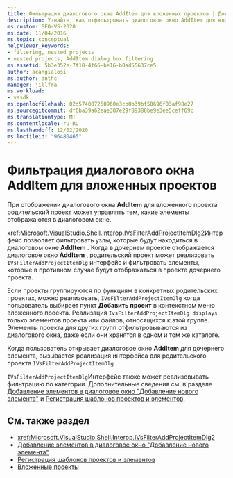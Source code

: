 ```yaml
---
title: Фильтрация диалогового окна AddItem для вложенных проектов | Документация Майкрософт
description: Узнайте, как отфильтровать диалоговое окно AddItem для вложенного проекта в Visual Studio, реализовав интерфейс Ивсфилтераддпрожектитемдлг родительского проекта.
ms.custom: SEO-VS-2020
ms.date: 11/04/2016
ms.topic: conceptual
helpviewer_keywords:
- filtering, nested projects
- nested projects, AddItem dialog box filtering
ms.assetid: 5b3e352e-7f18-4f66-be16-b0ad55637ce5
author: acangialosi
ms.author: anthc
manager: jillfra
ms.workload:
- vssdk
ms.openlocfilehash: 02d574007250960e3cb0b39bf50696f03af98e27
ms.sourcegitcommit: df6ba39a62eae387e29f89388be9e3ee5ceff69c
ms.translationtype: MT
ms.contentlocale: ru-RU
ms.lasthandoff: 12/02/2020
ms.locfileid: "96480465"
---
```

# <a name="filter-the-additem-dialog-box-for-nested-projects"></a>Фильтрация диалогового окна AddItem для вложенных проектов
При отображении диалогового окна **AddItem** для вложенного проекта родительский проект может управлять тем, какие элементы отображаются в диалоговом окне.

 <xref:Microsoft.VisualStudio.Shell.Interop.IVsFilterAddProjectItemDlg2>Интерфейс позволяет фильтровать узлы, которые будут находиться в диалоговом окне **AddItem** . Когда в дочернем проекте отображается диалоговое окно **AddItem** , родительский проект может реализовать `IVsFilterAddProjectItemDlg` интерфейс и фильтровать элементы, которые в противном случае будут отображаться в проекте дочернего проекта.

 Если проекты группируются по функциям в конкретных родительских проектах, можно реализовать, `IVsFilterAddProjectItemDlg` когда пользователь выбирает пункт **Добавить проект** в контекстном меню вложенного проекта. Реализация `IvsFilterAddProjectItemDlg displays` только элементов проекта или файлов, относящихся к этой группе. Элементы проекта для других групп отфильтровываются из диалогового окна, даже если они хранятся в одном и том же каталоге.

 Когда пользователь открывает диалоговое окно **AddItem** для дочернего элемента, вызывается реализация интерфейса для родительского проекта `IVsFilterAddProjectItemDlg` .

 `IVsFilterAddProjectItemDlg`Интерфейс также может реализовывать фильтрацию по категории. Дополнительные сведения см. в разделе [Добавление элементов в диалоговое окно "Добавление нового элемента"](../../extensibility/internals/adding-items-to-the-add-new-item-dialog-boxes.md) и [Регистрация шаблонов проектов и элементов](../../extensibility/internals/registering-project-and-item-templates.md).

## <a name="see-also"></a>См. также раздел
- <xref:Microsoft.VisualStudio.Shell.Interop.IVsFilterAddProjectItemDlg2>
- [Добавление элементов в диалоговое окно "Добавление нового элемента"](../../extensibility/internals/adding-items-to-the-add-new-item-dialog-boxes.md)
- [Регистрация шаблонов проектов и элементов](../../extensibility/internals/registering-project-and-item-templates.md)
- [Вложенные проекты](../../extensibility/internals/nesting-projects.md)
